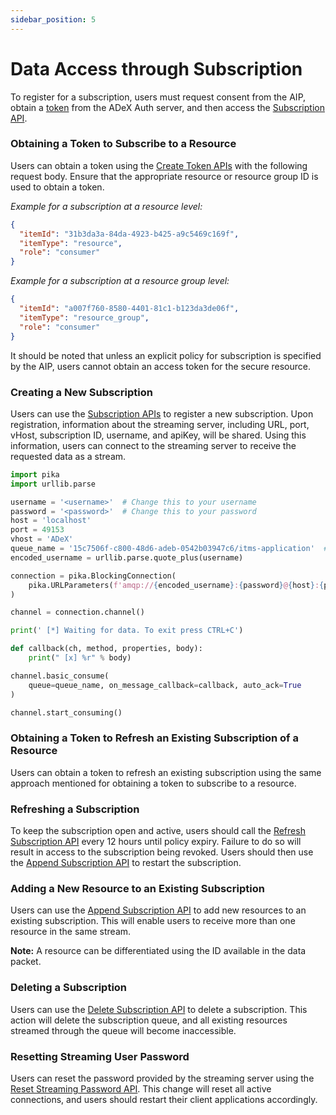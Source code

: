 ```yaml
---
sidebar_position: 5
---
```


# Data Access through Subscription

To register for a subscription, users must request consent from the AIP, obtain a [token](./consumer_obtaining_access_token.md) from the ADeX Auth server, and then access the [Subscription API](https://rs.ts.adex.org.in/apis#tag/Data-Subscriber).

### Obtaining a Token to Subscribe to a Resource

Users can obtain a token using the [Create Token APIs](https://ts.adex.org.in/auth/apis#tag/Token-APIs/operation/post-auth-v1-token) with the following request body. Ensure that the appropriate resource or resource group ID is used to obtain a token.

*Example for a subscription at a resource level:*

```json
{
  "itemId": "31b3da3a-84da-4923-b425-a9c5469c169f",
  "itemType": "resource",
  "role": "consumer"
}
```

*Example for a subscription at a resource group level:*

```json
{
  "itemId": "a007f760-8580-4401-81c1-b123da3de06f",
  "itemType": "resource_group",
  "role": "consumer"
}
```

It should be noted that unless an explicit policy for subscription is specified by the AIP, users cannot obtain an access token for the secure resource.

### Creating a New Subscription

Users can use the [Subscription APIs](https://rs.ts.adex.org.in/apis#tag/Data-Subscriber/operation/createastreamingsubscription) to register a new subscription. Upon registration, information about the streaming server, including URL, port, vHost, subscription ID, username, and apiKey, will be shared. Using this information, users can connect to the streaming server to receive the requested data as a stream.

```python
import pika
import urllib.parse

username = '<username>'  # Change this to your username
password = '<password>'  # Change this to your password
host = 'localhost'
port = 49153
vhost = 'ADeX'
queue_name = '15c7506f-c800-48d6-adeb-0542b03947c6/itms-application'  # Change this to your queue name (ID)
encoded_username = urllib.parse.quote_plus(username)

connection = pika.BlockingConnection(
    pika.URLParameters(f'amqp://{encoded_username}:{password}@{host}:{port}/{vhost}')
)

channel = connection.channel()

print(' [*] Waiting for data. To exit press CTRL+C')

def callback(ch, method, properties, body):
    print(" [x] %r" % body)

channel.basic_consume(
    queue=queue_name, on_message_callback=callback, auto_ack=True
)

channel.start_consuming()
```

### Obtaining a Token to Refresh an Existing Subscription of a Resource

Users can obtain a token to refresh an existing subscription using the same approach mentioned for obtaining a token to subscribe to a resource.

### Refreshing a Subscription

To keep the subscription open and active, users should call the [Refresh Subscription API](https://rs.ts.adex.org.in/apis#tag/Data-Subscriber/operation/updatestreamingsubscription) every 12 hours until policy expiry. Failure to do so will result in access to the subscription being revoked. Users should then use the [Append Subscription API](https://rs.ts.adex.org.in/apis#tag/Data-Subscriber/operation/appendstreamingsubscription) to restart the subscription.

### Adding a New Resource to an Existing Subscription

Users can use the [Append Subscription API](https://rs.ts.adex.org.in/apis#tag/Data-Subscriber/operation/appendstreamingsubscription) to add new resources to an existing subscription. This will enable users to receive more than one resource in the same stream.

**Note:** A resource can be differentiated using the ID available in the data packet.

### Deleting a Subscription

Users can use the [Delete Subscription API](https://rs.ts.adex.org.in/apis#tag/Data-Subscriber/operation/deleteasubscription) to delete a subscription. This action will delete the subscription queue, and all existing resources streamed through the queue will become inaccessible.

### Resetting Streaming User Password

Users can reset the password provided by the streaming server using the [Reset Streaming Password API](https://rs.ts.adex.org.in/apis#tag/Management/operation/resetPassword). This change will reset all active connections, and users should restart their client applications accordingly.